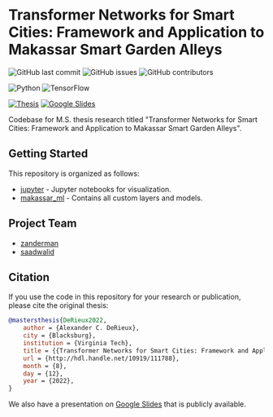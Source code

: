 # Transformer Networks for Smart Cities: Framework and Application to Makassar Smart Garden Alleys

![GitHub last commit](https://img.shields.io/github/last-commit/news-vt/makassar-ml)
![GitHub issues](https://img.shields.io/github/issues/news-vt/makassar-ml)
![GitHub contributors](https://img.shields.io/github/contributors/news-vt/makassar-ml?color=light%20green)

<!-- ![Python](https://badges.aleen42.com/src/python.svg) -->
<!-- [![arXiv](https://img.shields.io/badge/python->=3.7-blue.svg)](https://arxiv.org/abs/<TBD>) -->
![Python](https://img.shields.io/badge/python->=3.7-blue.svg)
![TensorFlow](https://badges.aleen42.com/src/tensorflow.svg)

<!-- [![arXiv](https://img.shields.io/badge/arXiv-in_preparation-b31b1b.svg)](https://arxiv.org/abs/) -->
[![Thesis](https://img.shields.io/badge/VTechWorks-10919/111788-orange.svg)](http://hdl.handle.net/10919/111788)
[![Google Slides](https://img.shields.io/badge/Google_Slides-Defense_Presentation-yellow.svg)](https://docs.google.com/presentation/d/1KMO7PLfbGIo4kDuyWi1789rHyNawoDrpZ7sQluRJXyM/edit#slide=id.p)

Codebase for M.S. thesis research titled "Transformer Networks for Smart Cities: Framework and Application to Makassar Smart Garden Alleys".

## Getting Started

This repository is organized as follows:

- [jupyter](./jupyter/) - Jupyter notebooks for visualization.
- [makassar_ml](./makassar_ml/) - Contains all custom layers and models.

## Project Team

- [zanderman](https://github.com/zanderman)
- [saadwalid](https://github.com/saadwalid)

## Citation

If you use the code in this repository for your research or publication, please cite the original thesis:
```bibtex
@mastersthesis{DeRieux2022,
    author = {Alexander C. DeRieux},
    city = {Blacksburg},
    institution = {Virginia Tech},
    title = {{Transformer Networks for Smart Cities: Framework and Application to Makassar Smart Garden Alleys}},
    url = {http://hdl.handle.net/10919/111788},
    month = {8},
    day = {12},
    year = {2022},
}
```

We also have a presentation on [Google Slides](https://docs.google.com/presentation/d/1KMO7PLfbGIo4kDuyWi1789rHyNawoDrpZ7sQluRJXyM/edit?usp=sharing) that is publicly available.
